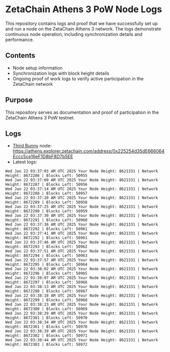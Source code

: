 # ZetaChain Athens 3 PoW Node Logs
This repository contains logs and proof that we have successfully set up and run a node on the ZetaChain Athens 3 network. The logs demonstrate continuous node operation, including synchronization details and performance.

## Contents
- Node setup information
- Synchronization logs with block height details
- Ongoing proof of work logs to verify active participation in the ZetaChain network

## Purpose
This repository serves as documentation and proof of participation in the ZetaChain Athens 3 PoW testnet.

## Logs

- [Third Bunny](https://thirdbunny.xyz/) node: https://athens.explorer.zetachain.com/address/0x225254d35dE666064Eccc5ce16eF1D8bF8D7b5EE
- Latest logs:
```
Wed Jan 22 03:37:03 AM UTC 2025 Your Node Height: 8621331 | Network Height: 8672286 | Blocks Left: 50955
Wed Jan 22 03:37:09 AM UTC 2025 Your Node Height: 8621331 | Network Height: 8672287 | Blocks Left: 50956
Wed Jan 22 03:37:14 AM UTC 2025 Your Node Height: 8621331 | Network Height: 8672288 | Blocks Left: 50957
Wed Jan 22 03:37:20 AM UTC 2025 Your Node Height: 8621331 | Network Height: 8672289 | Blocks Left: 50958
Wed Jan 22 03:37:25 AM UTC 2025 Your Node Height: 8621331 | Network Height: 8672290 | Blocks Left: 50959
Wed Jan 22 03:37:30 AM UTC 2025 Your Node Height: 8621331 | Network Height: 8672291 | Blocks Left: 50960
Wed Jan 22 03:37:36 AM UTC 2025 Your Node Height: 8621331 | Network Height: 8672292 | Blocks Left: 50961
Wed Jan 22 03:37:41 AM UTC 2025 Your Node Height: 8621331 | Network Height: 8672292 | Blocks Left: 50961
Wed Jan 22 03:37:46 AM UTC 2025 Your Node Height: 8621331 | Network Height: 8672293 | Blocks Left: 50962
Wed Jan 22 03:37:51 AM UTC 2025 Your Node Height: 8621331 | Network Height: 8672294 | Blocks Left: 50963
Wed Jan 22 03:37:57 AM UTC 2025 Your Node Height: 8621331 | Network Height: 8672295 | Blocks Left: 50964
Wed Jan 22 03:38:02 AM UTC 2025 Your Node Height: 8621331 | Network Height: 8672296 | Blocks Left: 50965
Wed Jan 22 03:38:07 AM UTC 2025 Your Node Height: 8621331 | Network Height: 8672297 | Blocks Left: 50966
Wed Jan 22 03:38:13 AM UTC 2025 Your Node Height: 8621331 | Network Height: 8672298 | Blocks Left: 50967
Wed Jan 22 03:38:18 AM UTC 2025 Your Node Height: 8621331 | Network Height: 8672299 | Blocks Left: 50968
Wed Jan 22 03:38:23 AM UTC 2025 Your Node Height: 8621331 | Network Height: 8672300 | Blocks Left: 50969
Wed Jan 22 03:38:29 AM UTC 2025 Your Node Height: 8621331 | Network Height: 8672301 | Blocks Left: 50970
Wed Jan 22 03:38:34 AM UTC 2025 Your Node Height: 8621331 | Network Height: 8672301 | Blocks Left: 50970
Wed Jan 22 03:38:39 AM UTC 2025 Your Node Height: 8621331 | Network Height: 8672302 | Blocks Left: 50971
Wed Jan 22 03:38:44 AM UTC 2025 Your Node Height: 8621331 | Network Height: 8672303 | Blocks Left: 50972
```
